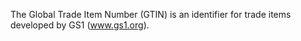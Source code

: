 ﻿The Global Trade Item Number (GTIN) is an identifier for trade items developed by GS1 (www.gs1.org).